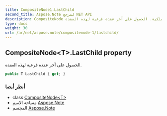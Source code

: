 ```yaml
---
title: CompositeNode1.LastChild
second_title: Aspose.Note لمرجع NET API
description: CompositeNode ملكية. الحصول على آخر عقدة فرعية لهذه العقدة.
type: docs
weight: 30
url: /ar/net/aspose.note/compositenode-1/lastchild/
---
```

## CompositeNode&lt;T&gt;.LastChild property

الحصول على آخر عقدة فرعية لهذه العقدة.

```csharp
public T LastChild { get; }
```

### أنظر أيضا

* class [CompositeNode&lt;T&gt;](../)
* مساحة الاسم [Aspose.Note](../../compositenode-1/)
* المجسم [Aspose.Note](../../../)


